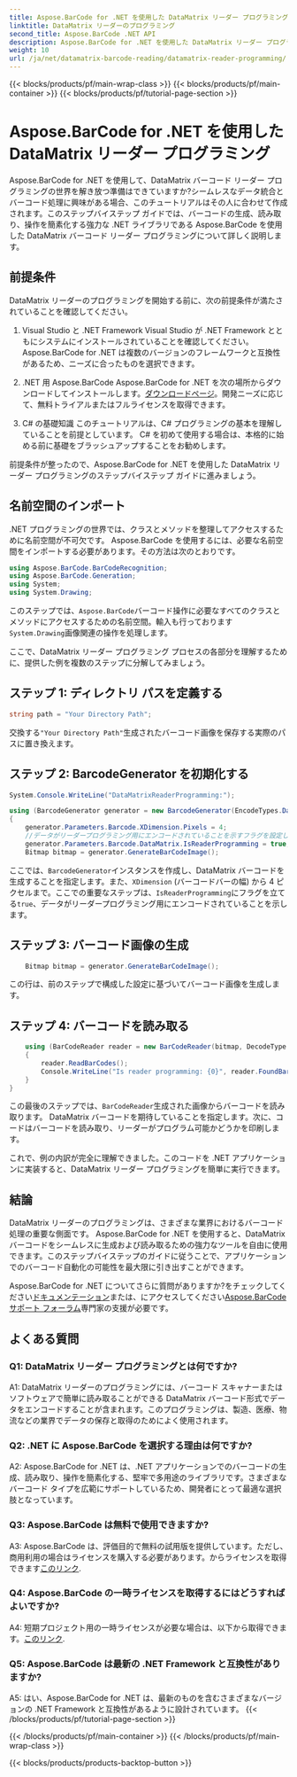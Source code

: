 ```yaml
---
title: Aspose.BarCode for .NET を使用した DataMatrix リーダー プログラミング
linktitle: DataMatrix リーダーのプログラミング
second_title: Aspose.BarCode .NET API
description: Aspose.BarCode for .NET を使用した DataMatrix リーダー プログラミングを探索します。この包括的なガイドでは、.NET アプリケーションで DataMatrix バーコードを生成および読み取る方法を学習します。
weight: 10
url: /ja/net/datamatrix-barcode-reading/datamatrix-reader-programming/
---
```


{{< blocks/products/pf/main-wrap-class >}}
{{< blocks/products/pf/main-container >}}
{{< blocks/products/pf/tutorial-page-section >}}

# Aspose.BarCode for .NET を使用した DataMatrix リーダー プログラミング

Aspose.BarCode for .NET を使用して、DataMatrix バーコード リーダー プログラミングの世界を解き放つ準備はできていますか?シームレスなデータ統合とバーコード処理に興味がある場合、このチュートリアルはその人に合わせて作成されます。このステップバイステップ ガイドでは、バーコードの生成、読み取り、操作を簡素化する強力な .NET ライブラリである Aspose.BarCode を使用した DataMatrix バーコード リーダー プログラミングについて詳しく説明します。 

## 前提条件

DataMatrix リーダーのプログラミングを開始する前に、次の前提条件が満たされていることを確認してください。

1. Visual Studio と .NET Framework
Visual Studio が .NET Framework とともにシステムにインストールされていることを確認してください。 Aspose.BarCode for .NET は複数のバージョンのフレームワークと互換性があるため、ニーズに合ったものを選択できます。

2. .NET 用 Aspose.BarCode
 Aspose.BarCode for .NET を次の場所からダウンロードしてインストールします。[ダウンロードページ](https://releases.aspose.com/barcode/net/)。開発ニーズに応じて、無料トライアルまたはフルライセンスを取得できます。

3. C# の基礎知識
このチュートリアルは、C# プログラミングの基本を理解していることを前提としています。 C# を初めて使用する場合は、本格的に始める前に基礎をブラッシュアップすることをお勧めします。

前提条件が整ったので、Aspose.BarCode for .NET を使用した DataMatrix リーダー プログラミングのステップバイステップ ガイドに進みましょう。

## 名前空間のインポート

.NET プログラミングの世界では、クラスとメソッドを整理してアクセスするために名前空間が不可欠です。 Aspose.BarCode を使用するには、必要な名前空間をインポートする必要があります。その方法は次のとおりです。

```csharp
using Aspose.BarCode.BarCodeRecognition;
using Aspose.BarCode.Generation;
using System;
using System.Drawing;
```

このステップでは、`Aspose.BarCode`バーコード操作に必要なすべてのクラスとメソッドにアクセスするための名前空間。輸入も行っております`System.Drawing`画像関連の操作を処理します。

ここで、DataMatrix リーダー プログラミング プロセスの各部分を理解するために、提供した例を複数のステップに分解してみましょう。

## ステップ 1: ディレクトリ パスを定義する

```csharp
string path = "Your Directory Path";
```

交換する`"Your Directory Path"`生成されたバーコード画像を保存する実際のパスに置き換えます。

## ステップ 2: BarcodeGenerator を初期化する

```csharp
System.Console.WriteLine("DataMatrixReaderProgramming:");

using (BarcodeGenerator generator = new BarcodeGenerator(EncodeTypes.DataMatrix, "Aspose"))
{
    generator.Parameters.Barcode.XDimension.Pixels = 4;
    //データがリーダープログラミング用にエンコードされていることを示すフラグを設定します
    generator.Parameters.Barcode.DataMatrix.IsReaderProgramming = true;
    Bitmap bitmap = generator.GenerateBarCodeImage();
```

ここでは、`BarcodeGenerator`インスタンスを作成し、DataMatrix バーコードを生成することを指定します。また、`XDimension` (バーコードバーの幅) から 4 ピクセルまで。ここでの重要なステップは、`IsReaderProgramming`にフラグを立てる`true`、データがリーダープログラミング用にエンコードされていることを示します。

## ステップ 3: バーコード画像の生成

```csharp
    Bitmap bitmap = generator.GenerateBarCodeImage();
```

この行は、前のステップで構成した設定に基づいてバーコード画像を生成します。

## ステップ 4: バーコードを読み取る

```csharp
    using (BarCodeReader reader = new BarCodeReader(bitmap, DecodeType.DataMatrix))
    {
        reader.ReadBarCodes();
        Console.WriteLine("Is reader programming: {0}", reader.FoundBarCodes[0].Extended.DataMatrix.IsReaderProgramming);
    }
}
```

この最後のステップでは、`BarCodeReader`生成された画像からバーコードを読み取ります。 DataMatrix バーコードを期待していることを指定します。次に、コードはバーコードを読み取り、リーダーがプログラム可能かどうかを印刷します。

これで、例の内訳が完全に理解できました。このコードを .NET アプリケーションに実装すると、DataMatrix リーダー プログラミングを簡単に実行できます。

## 結論

DataMatrix リーダーのプログラミングは、さまざまな業界におけるバーコード処理の重要な側面です。 Aspose.BarCode for .NET を使用すると、DataMatrix バーコードをシームレスに生成および読み取るための強力なツールを自由に使用できます。このステップバイステップのガイドに従うことで、アプリケーションでのバーコード自動化の可能性を最大限に引き出すことができます。

 Aspose.BarCode for .NET についてさらに質問がありますか?をチェックしてください[ドキュメンテーション](https://reference.aspose.com/barcode/net/)または、にアクセスしてください[Aspose.BarCode サポート フォーラム](https://forum.aspose.com/c/barcode/13)専門家の支援が必要です。

## よくある質問

### Q1: DataMatrix リーダー プログラミングとは何ですか?

A1: DataMatrix リーダーのプログラミングには、バーコード スキャナーまたはソフトウェアで簡単に読み取ることができる DataMatrix バーコード形式でデータをエンコードすることが含まれます。このプログラミングは、製造、医療、物流などの業界でデータの保存と取得のためによく使用されます。

### Q2: .NET に Aspose.BarCode を選択する理由は何ですか?

A2: Aspose.BarCode for .NET は、.NET アプリケーションでのバーコードの生成、読み取り、操作を簡素化する、堅牢で多用途のライブラリです。さまざまなバーコード タイプを広範にサポートしているため、開発者にとって最適な選択肢となっています。

### Q3: Aspose.BarCode は無料で使用できますか?

 A3: Aspose.BarCode は、評価目的で無料の試用版を提供しています。ただし、商用利用の場合はライセンスを購入する必要があります。からライセンスを取得できます[このリンク](https://purchase.aspose.com/buy).

### Q4: Aspose.BarCode の一時ライセンスを取得するにはどうすればよいですか?

 A4: 短期プロジェクト用の一時ライセンスが必要な場合は、以下から取得できます。[このリンク](https://purchase.aspose.com/temporary-license/).

### Q5: Aspose.BarCode は最新の .NET Framework と互換性がありますか?

A5: はい、Aspose.BarCode for .NET は、最新のものを含むさまざまなバージョンの .NET Framework と互換性があるように設計されています。
{{< /blocks/products/pf/tutorial-page-section >}}

{{< /blocks/products/pf/main-container >}}
{{< /blocks/products/pf/main-wrap-class >}}

{{< blocks/products/products-backtop-button >}}
